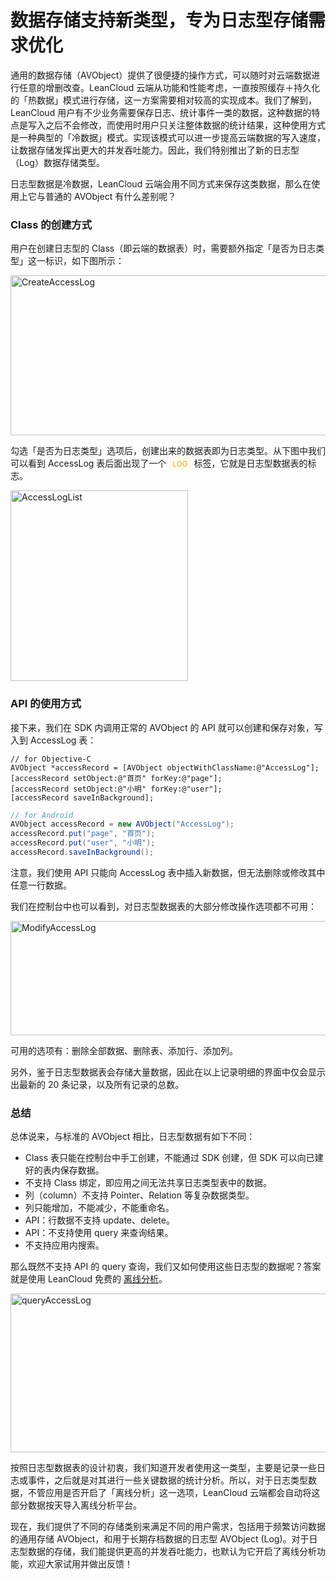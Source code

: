 # 数据存储支持新类型，专为日志型存储需求优化

通用的数据存储（AVObject）提供了很便捷的操作方式，可以随时对云端数据进行任意的增删改查。LeanCloud 云端从功能和性能考虑，一直按照缓存＋持久化的「热数据」模式进行存储，这一方案需要相对较高的实现成本。我们了解到，LeanCloud 用户有不少业务需要保存日志、统计事件一类的数据，这种数据的特点是写入之后不会修改，而使用时用户只关注整体数据的统计结果，这种使用方式是一种典型的「冷数据」模式。实现该模式可以进一步提高云端数据的写入速度，让数据存储发挥出更大的并发吞吐能力。因此，我们特别推出了新的日志型（Log）数据存储类型。

日志型数据是冷数据，LeanCloud 云端会用不同方式来保存这类数据，那么在使用上它与普通的 AVObject 有什么差别呢？

### Class 的创建方式

用户在创建日志型的 Class（即云端的数据表）时，需要额外指定「是否为日志类型」这一标识，如下图所示：

<img src="https://blog.leancloud.cn/wp-content/uploads/2015/11/CreateAccessLog.png" alt="CreateAccessLog" width="600" height="256" class="alignnone size-full wp-image-3839" />

勾选「是否为日志类型」选项后，创建出来的数据表即为日志类型。从下图中我们可以看到 AccessLog 表后面出现了一个 <span style="padding:4px 6px; font-size:0.85em; color:#f5a122; background-color:#fffaec;">LOG</span> 标签，它就是日志型数据表的标志。

<img src="https://blog.leancloud.cn/wp-content/uploads/2015/11/AccessLogList.png" alt="AccessLogList" width="284" height="305" class="alignnone size-full wp-image-3840" />

### API 的使用方式

接下来，我们在 SDK 内调用正常的 AVObject 的 API 就可以创建和保存对象，写入到 AccessLog 表：

```objc
// for Objective-C
AVObject *accessRecord = [AVObject objectWithClassName:@"AccessLog"];
[accessRecord setObject:@"首页" forKey:@"page"];
[accessRecord setObject:@"小明" forKey:@"user"];
[accessRecord saveInBackground];
```

```java
// for Android
AVObject accessRecord = new AVObject("AccessLog");
accessRecord.put("page", "首页");
accessRecord.put("user", "小明");
accessRecord.saveInBackground();
```

注意，我们使用 API 只能向 AccessLog 表中插入新数据，但无法删除或修改其中任意一行数据。

我们在控制台中也可以看到，对日志型数据表的大部分修改操作选项都不可用：

<img src="https://blog.leancloud.cn/wp-content/uploads/2015/11/ModifyAccessLog-625x183.png" alt="ModifyAccessLog" width="625" height="183" class="alignnone size-medium wp-image-3841" />

可用的选项有：删除全部数据、删除表、添加行、添加列。

另外，鉴于日志型数据表会存储大量数据，因此在以上记录明细的界面中仅会显示出最新的 20 条记录，以及所有记录的总数。

### 总结

总体说来，与标准的 AVObject 相比，日志型数据有如下不同：
<ul>
<li>Class 表只能在控制台中手工创建，不能通过 SDK 创建，但 SDK 可以向已建好的表内保存数据。</li>
<li>不支持 Class 绑定，即应用之间无法共享日志类型表中的数据。</li>
<li>列（column）不支持 Pointer、Relation 等复杂数据类型。</li>
<li>列只能增加，不能减少，不能重命名。</li>
<li>API：行数据不支持 update、delete。</li>
<li>API：不支持使用 query 来查询结果。</li>
<li>不支持应用内搜索。</li>
</ul>

那么既然不支持 API 的 query 查询，我们又如何使用这些日志型的数据呢？答案就是使用 LeanCloud 免费的 <a href="https://blog.leancloud.cn/2559/" target="_blank">离线分析</a>。

<img src="https://blog.leancloud.cn/wp-content/uploads/2015/11/queryAccessLog-625x254.png" alt="queryAccessLog" width="625" height="254" class="alignnone size-medium wp-image-3843" />

按照日志型数据表的设计初衷，我们知道开发者使用这一类型，主要是记录一些日志或事件，之后就是对其进行一些关键数据的统计分析。所以，对于日志类型数据，不管应用是否开启了「离线分析」这一选项，LeanCloud 云端都会自动将这部分数据按天导入离线分析平台。

现在，我们提供了不同的存储类别来满足不同的用户需求，包括用于频繁访问数据的通用存储 AVObject，和用于长期存档数据的日志型 AVObject (Log)。对于日志型数据的存储，我们能提供更高的并发吞吐能力，也默认为它开启了离线分析功能，欢迎大家试用并做出反馈！
